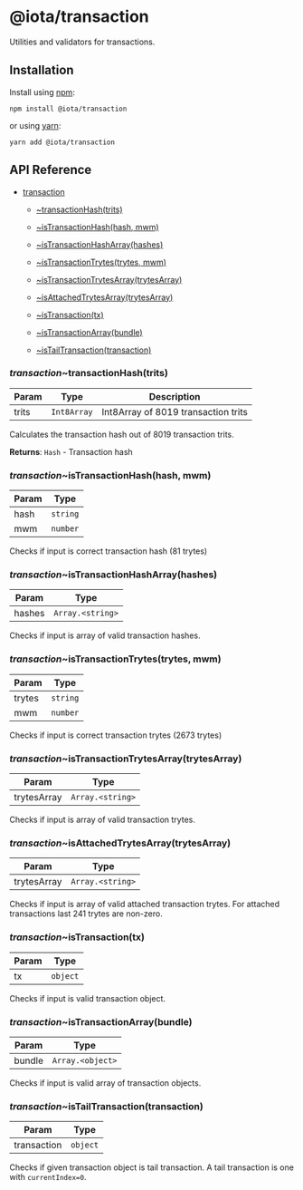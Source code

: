 # @iota/transaction

Utilities and validators for transactions.

## Installation

Install using [npm](https://www.npmjs.org/):
```
npm install @iota/transaction
```

or using [yarn](https://yarnpkg.com/):

```
yarn add @iota/transaction
```

## API Reference

    
* [transaction](#module_transaction)

    * [~transactionHash(trits)](#module_transaction..transactionHash)

    * [~isTransactionHash(hash, mwm)](#module_transaction..isTransactionHash)

    * [~isTransactionHashArray(hashes)](#module_transaction..isTransactionHashArray)

    * [~isTransactionTrytes(trytes, mwm)](#module_transaction..isTransactionTrytes)

    * [~isTransactionTrytesArray(trytesArray)](#module_transaction..isTransactionTrytesArray)

    * [~isAttachedTrytesArray(trytesArray)](#module_transaction..isAttachedTrytesArray)

    * [~isTransaction(tx)](#module_transaction..isTransaction)

    * [~isTransactionArray(bundle)](#module_transaction..isTransactionArray)

    * [~isTailTransaction(transaction)](#module_transaction..isTailTransaction)


<a name="module_transaction..transactionHash"></a>

### *transaction*~transactionHash(trits)

| Param | Type | Description |
| --- | --- | --- |
| trits | <code>Int8Array</code> | Int8Array of 8019 transaction trits |

Calculates the transaction hash out of 8019 transaction trits.

**Returns**: <code>Hash</code> - Transaction hash  
<a name="module_transaction..isTransactionHash"></a>

### *transaction*~isTransactionHash(hash, mwm)

| Param | Type |
| --- | --- |
| hash | <code>string</code> | 
| mwm | <code>number</code> | 

Checks if input is correct transaction hash (81 trytes)

<a name="module_transaction..isTransactionHashArray"></a>

### *transaction*~isTransactionHashArray(hashes)

| Param | Type |
| --- | --- |
| hashes | <code>Array.&lt;string&gt;</code> | 

Checks if input is array of valid transaction hashes.

<a name="module_transaction..isTransactionTrytes"></a>

### *transaction*~isTransactionTrytes(trytes, mwm)

| Param | Type |
| --- | --- |
| trytes | <code>string</code> | 
| mwm | <code>number</code> | 

Checks if input is correct transaction trytes (2673 trytes)

<a name="module_transaction..isTransactionTrytesArray"></a>

### *transaction*~isTransactionTrytesArray(trytesArray)

| Param | Type |
| --- | --- |
| trytesArray | <code>Array.&lt;string&gt;</code> | 

Checks if input is array of valid transaction trytes.

<a name="module_transaction..isAttachedTrytesArray"></a>

### *transaction*~isAttachedTrytesArray(trytesArray)

| Param | Type |
| --- | --- |
| trytesArray | <code>Array.&lt;string&gt;</code> | 

Checks if input is array of valid attached transaction trytes.
For attached transactions last 241 trytes are non-zero.

<a name="module_transaction..isTransaction"></a>

### *transaction*~isTransaction(tx)

| Param | Type |
| --- | --- |
| tx | <code>object</code> | 

Checks if input is valid transaction object.

<a name="module_transaction..isTransactionArray"></a>

### *transaction*~isTransactionArray(bundle)

| Param | Type |
| --- | --- |
| bundle | <code>Array.&lt;object&gt;</code> | 

Checks if input is valid array of transaction objects.

<a name="module_transaction..isTailTransaction"></a>

### *transaction*~isTailTransaction(transaction)

| Param | Type |
| --- | --- |
| transaction | <code>object</code> | 

Checks if given transaction object is tail transaction.
A tail transaction is one with `currentIndex=0`.


